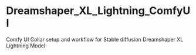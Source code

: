 # Dreamshaper_XL_Lightning_ComfyUI
Comfy UI Collar setup and workflow for Stable diffusion Dreamshaper XL Lightning Model
